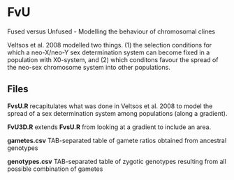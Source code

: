 # FvU
Fused versus Unfused - Modelling the behaviour of chromosomal clines

Veltsos et al. 2008 modelled two things. (1) the selection conditions for which a neo-X/neo-Y sex determination system can become fixed in a population with X0-system, and (2) which conditons favour the spread of the neo-sex chromosome system into other populations.


## Files
**FvsU.R** recapitulates what was done in Veltsos et al. 2008 to model the spread of a sex determination system among populations (along a gradient).

**FvU3D.R**
extends **FvsU.R** from looking at a gradient to include an area.

**gametes.csv**
TAB-separated table of gamete ratios obtained from ancestral genotypes


**genotypes.csv**
TAB-separated table of zygotic genotypes resulting from all possible combination of gametes
